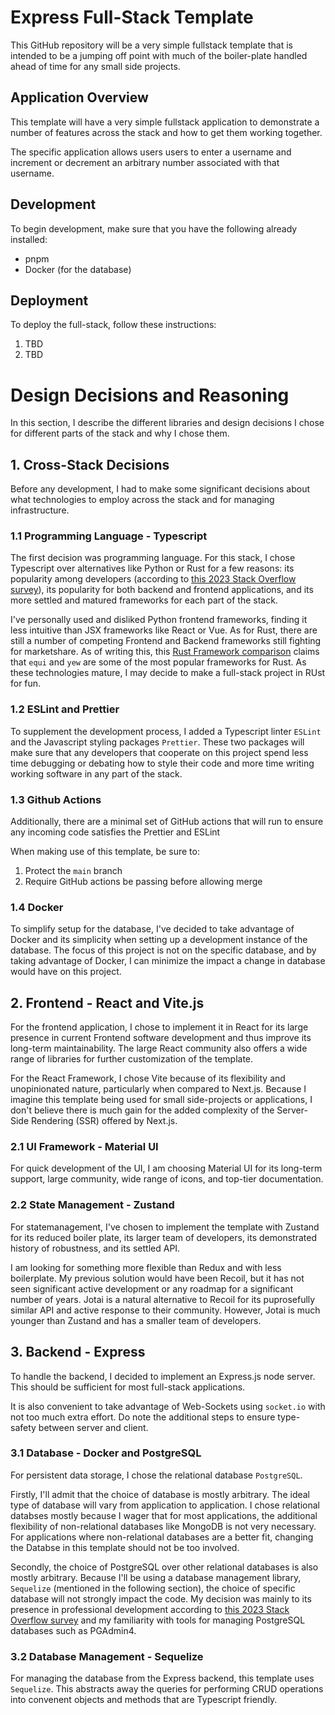 # Express Full-Stack Template

This GitHub repository will be a very simple fullstack template that is intended to be a jumping off point with much of the boiler-plate handled ahead of time for any small side projects.

## Application Overview

This template will have a very simple fullstack application to demonstrate a number of features across the stack and how to get them working together. 

The specific application allows users users to enter a username and increment or decrement an arbitrary number associated with that username. 

## Development

To begin development, make sure that you have the following already installed:
- pnpm
- Docker (for the database)

## Deployment

To deploy the full-stack, follow these instructions:

1. TBD
2. TBD

# Design Decisions and Reasoning

In this section, I describe the different libraries and design decisions I chose for different parts of the stack and why I chose them.

## 1. Cross-Stack Decisions

Before any development, I had to make some significant decisions about what technologies to employ across the stack and for managing infrastructure.

### 1.1 Programming Language - Typescript

The first decision was programming language. For this stack, I chose Typescript over alternatives like Python or Rust for a few reasons: its popularity among developers (according to [this 2023 Stack Overflow survey](https://survey.stackoverflow.co/2023/#section-admired-and-desired-programming-scripting-and-markup-languages)), its popularity for both backend and frontend applications, and its more settled and matured frameworks for each part of the stack. 

I've personally used and disliked Python frontend frameworks, finding it less intuitive than JSX frameworks like React or Vue. As for Rust, there are still a number of competing Frontend and Backend frameworks still fighting for marketshare. As of writing this, this [Rust Framework comparison](https://github.com/flosse/rust-web-framework-comparison?tab=readme-ov-file) claims that `equi` and `yew` are some of the most popular frameworks for Rust. As these technologies mature, I may decide to make a full-stack project in RUst for fun. 

### 1.2 ESLint and Prettier

To supplement the development process, I added a Typescript linter `ESLint` and the Javascript styling packages `Prettier`. These two packages will make sure that any developers that cooperate on this project spend less time debugging or debating how to style their code and more time writing working software in any part of the stack.  

### 1.3 Github Actions

Additionally, there are a minimal set of GitHub actions that will run to ensure any incoming code satisfies the Prettier and ESLint 

When making use of this template, be sure to:
1. Protect the `main` branch
2. Require GitHub actions be passing before allowing merge

### 1.4 Docker

To simplify setup for the database, I've decided to take advantage of Docker and its simplicity when setting up a development instance of the database. The focus of this project is not on the specific database, and by taking advantage of Docker, I can minimize the impact a change in database would have on this project. 

## 2. Frontend - React and Vite.js

For the frontend application, I chose to implement it in React for its large presence in current Frontend software development and thus improve its long-term maintainability. The large React community also offers a wide range of libraries for further customization of the template.

For the React Framework, I chose Vite because of its flexibility and unopinionated nature, particularly when compared to Next.js. Because I imagine this template being used for small side-projects or applications, I don't believe there is much gain for the added complexity of the Server-Side Rendering (SSR) offered by Next.js.

### 2.1 UI Framework - Material UI

For quick development of the UI, I am choosing Material UI for its long-term support, large community, wide range of icons, and top-tier documentation.

### 2.2 State Management - Zustand

For statemanagement, I've chosen to implement the template with Zustand for its reduced boiler plate, its larger team of developers, its demonstrated history of robustness, and its settled API.

I am looking for something more flexible than Redux and with less boilerplate. My previous solution would have been Recoil, but it has not seen significant active development or any roadmap for a significant number of years. Jotai is a natural alternative to Recoil for its puprosefully similar API and active response to their community. However, Jotai is much younger than Zustand and has a smaller team of developers.


## 3. Backend - Express

To handle the backend, I decided to implement an Express.js node server. This should be sufficient for most full-stack applications. 

It is also convenient to take advantage of Web-Sockets using `socket.io` with not too much extra effort. Do note the additional steps to ensure type-safety between server and client.

### 3.1 Database - Docker and PostgreSQL

For persistent data storage, I chose the relational database `PostgreSQL`.

Firstly, I'll admit that the choice of database is mostly arbitrary. The ideal type of database will vary from application to application. I chose relational databses mostly because I wager that for most applications, the additional flexibility of non-relational databases like MongoDB is not very necessary. For applications where non-relational databases are a better fit, changing the Databse in this template should not be too involved.

Secondly, the choice of PostgreSQL over other relational databases is also mostly arbitrary. Because I'll be using a database management library, `Sequelize` (mentioned in the following section), the choice of specific database will not strongly impact the code. My decision was mainly to its presence in professional development according to [this 2023 Stack Overflow survey](https://survey.stackoverflow.co/2023/#section-admired-and-desired-programming-scripting-and-markup-languages) and my familiarity with tools for managing PostgreSQL databases such as PGAdmin4.

### 3.2 Database Management - Sequelize

For managing the database from the Express backend, this template uses `Sequelize`. This abstracts away the queries for performing CRUD operations into convenent objects and methods that are Typescript friendly.